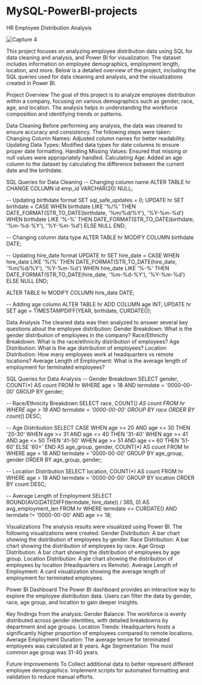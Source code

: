 # MySQL-PowerBI-projects

HR Employee Distribution Analysis

![Capture 4](https://github.com/user-attachments/assets/321cb9f4-b226-449d-884b-1e2530580566)

This project focuses on analyzing employee distribution data using SQL for data cleaning and analysis, and Power BI for visualization. The dataset includes information on employee demographics, employment length, location, and more. Below is a detailed overview of the project, including the SQL queries used for data cleaning and analysis, and the visualizations created in Power BI.


Project Overview
The goal of this project is to analyze employee distribution within a company, focusing on various demographics such as gender, race, age, and location. The analysis helps in understanding the workforce composition and identifying trends or patterns.

Data Cleaning
Before performing any analysis, the data was cleaned to ensure accuracy and consistency. The following steps were taken:
Changing Column Names: Adjusted column names for better readability.
Updating Data Types: Modified data types for date columns to ensure proper date formatting.
Handling Missing Values: Ensured that missing or null values were appropriately handled.
Calculating Age: Added an age column to the dataset by calculating the difference between the current date and the birthdate.

SQL Queries for Data Cleaning
-- Changing column name
ALTER TABLE hr
CHANGE COLUMN id emp_id VARCHAR(20) NULL;

-- Updating birthdate format
SET sql_safe_updates = 0;
UPDATE hr
SET birthdate = CASE
    WHEN birthdate LIKE '%/%' THEN DATE_FORMAT(STR_TO_DATE(birthdate, '%m/%d/%Y'), '%Y-%m-%d')
    WHEN birthdate LIKE '%-%' THEN DATE_FORMAT(STR_TO_DATE(birthdate, '%m-%d-%Y'), '%Y-%m-%d')
    ELSE NULL
END;

-- Changing column data type
ALTER TABLE hr
MODIFY COLUMN birthdate DATE;

-- Updating hire_date format
UPDATE hr
SET hire_date = CASE
    WHEN hire_date LIKE '%/%' THEN DATE_FORMAT(STR_TO_DATE(hire_date, '%m/%d/%Y'), '%Y-%m-%d')
    WHEN hire_date LIKE '%-%' THEN DATE_FORMAT(STR_TO_DATE(hire_date, '%m-%d-%Y'), '%Y-%m-%d')
    ELSE NULL
END;

ALTER TABLE hr
MODIFY COLUMN hire_date DATE;

-- Adding age column
ALTER TABLE hr ADD COLUMN age INT;
UPDATE hr
SET age = TIMESTAMPDIFF(YEAR, birthdate, CURDATE());


Data Analysis
The cleaned data was then analyzed to answer several key questions about the employee distribution:
Gender Breakdown: What is the gender distribution of employees in the company?
Race/Ethnicity Breakdown: What is the race/ethnicity distribution of employees?
Age Distribution: What is the age distribution of employees?
Location Distribution: How many employees work at headquarters vs remote locations?
Average Length of Employment: What is the average length of employment for terminated employees?

SQL Queries for Data Analysis
-- Gender Breakdown
SELECT gender, COUNT(*) AS count
FROM hr
WHERE age > 18 AND termdate = '0000-00-00'
GROUP BY gender;

-- Race/Ethnicity Breakdown
SELECT race, COUNT(*) AS count
FROM hr
WHERE age > 18 AND termdate = '0000-00-00'
GROUP BY race
ORDER BY count(*) DESC;

-- Age Distribution
SELECT 
    CASE
        WHEN age >= 20 AND age <= 30 THEN '20-30'
        WHEN age >= 31 AND age <= 40 THEN '31-40'
        WHEN age >= 41 AND age <= 50 THEN '41-50'
        WHEN age >= 51 AND age <= 60 THEN '51-60'
        ELSE '60+'
    END AS age_group,
    gender,
    COUNT(*) AS count
FROM hr
WHERE age > 18 AND termdate = '0000-00-00'
GROUP BY age_group, gender
ORDER BY age_group, gender;

-- Location Distribution
SELECT location, COUNT(*) AS count
FROM hr
WHERE age > 18 AND termdate = '0000-00-00'
GROUP BY location
ORDER BY count DESC;

-- Average Length of Employment
SELECT
    ROUND(AVG(DATEDIFF(termdate, hire_date)) / 365, 0) AS avg_employment_len
FROM hr
WHERE termdate <= CURDATE() AND termdate != '0000-00-00' AND age >= 18;


Visualizations
The analysis results were visualized using Power BI. The following visualizations were created:
Gender Distribution: A bar chart showing the distribution of employees by gender.
Race Distribution: A bar chart showing the distribution of employees by race.
Age Group Distribution: A bar chart showing the distribution of employees by age group.
Location Distribution: A pie chart showing the distribution of employees by location (Headquarters vs Remote).
Average Length of Employment: A card visualization showing the average length of employment for terminated employees.

Power BI Dashboard
The Power BI dashboard provides an interactive way to explore the employee distribution data. Users can filter the data by gender, race, age group, and location to gain deeper insights.


Key findings from the analysis:
Gender Balance: The workforce is evenly distributed across gender identities, with detailed breakdowns by department and age groups.
Location Trends: Headquarters hosts a significantly higher proportion of employees compared to remote locations.
Average Employment Duration: The average tenure for terminated employees was calculated at 8 years.
Age Segmentation: The most common age group was 31-40 years.

Future Improvements
To Collect additional data to better represent different employee demographics.
Implement scripts for automated formatting and validation to reduce manual efforts.
